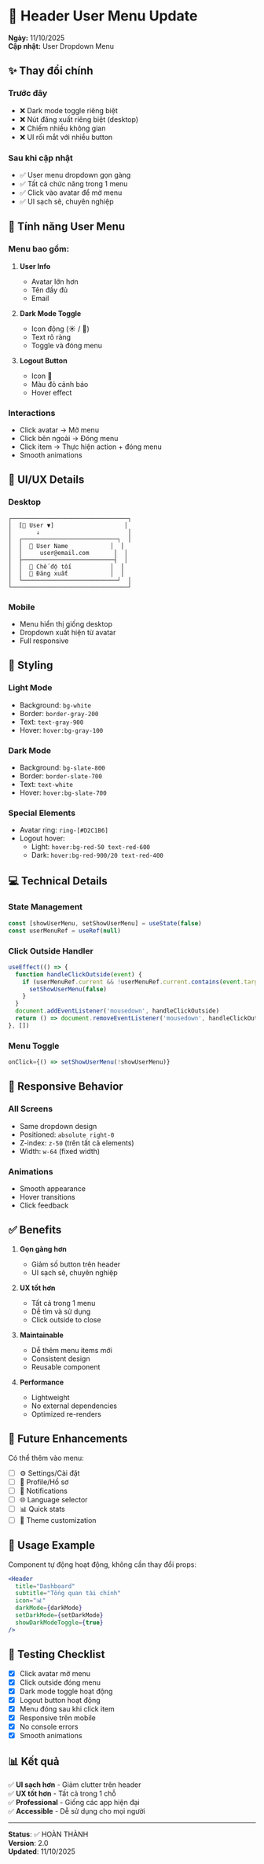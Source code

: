 # 🎨 Header User Menu Update

**Ngày:** 11/10/2025  
**Cập nhật:** User Dropdown Menu

## ✨ Thay đổi chính

### Trước đây
- ❌ Dark mode toggle riêng biệt
- ❌ Nút đăng xuất riêng biệt (desktop)
- ❌ Chiếm nhiều không gian
- ❌ UI rối mắt với nhiều button

### Sau khi cập nhật
- ✅ User menu dropdown gọn gàng
- ✅ Tất cả chức năng trong 1 menu
- ✅ Click vào avatar để mở menu
- ✅ UI sạch sẽ, chuyên nghiệp

## 🎯 Tính năng User Menu

### Menu bao gồm:
1. **User Info**
   - Avatar lớn hơn
   - Tên đầy đủ
   - Email
   
2. **Dark Mode Toggle**
   - Icon động (☀️ / 🌙)
   - Text rõ ràng
   - Toggle và đóng menu
   
3. **Logout Button**
   - Icon 🚪
   - Màu đỏ cảnh báo
   - Hover effect

### Interactions
- Click avatar → Mở menu
- Click bên ngoài → Đóng menu
- Click item → Thực hiện action + đóng menu
- Smooth animations

## 🎨 UI/UX Details

### Desktop
```
┌─────────────────────────────────┐
│  [👤 User ▼]                    │
│       ↓                         │
│  ┌───────────────────────────┐  │
│  │  👤 User Name            │  │
│  │     user@email.com       │  │
│  ├──────────────────────────┤  │
│  │  🌙 Chế độ tối           │  │
│  │  🚪 Đăng xuất            │  │
│  └───────────────────────────┘  │
└─────────────────────────────────┘
```

### Mobile
- Menu hiển thị giống desktop
- Dropdown xuất hiện từ avatar
- Full responsive

## 🎨 Styling

### Light Mode
- Background: `bg-white`
- Border: `border-gray-200`
- Text: `text-gray-900`
- Hover: `hover:bg-gray-100`

### Dark Mode
- Background: `bg-slate-800`
- Border: `border-slate-700`
- Text: `text-white`
- Hover: `hover:bg-slate-700`

### Special Elements
- Avatar ring: `ring-[#D2C1B6]`
- Logout hover: 
  - Light: `hover:bg-red-50 text-red-600`
  - Dark: `hover:bg-red-900/20 text-red-400`

## 💻 Technical Details

### State Management
```javascript
const [showUserMenu, setShowUserMenu] = useState(false)
const userMenuRef = useRef(null)
```

### Click Outside Handler
```javascript
useEffect(() => {
  function handleClickOutside(event) {
    if (userMenuRef.current && !userMenuRef.current.contains(event.target)) {
      setShowUserMenu(false)
    }
  }
  document.addEventListener('mousedown', handleClickOutside)
  return () => document.removeEventListener('mousedown', handleClickOutside)
}, [])
```

### Menu Toggle
```javascript
onClick={() => setShowUserMenu(!showUserMenu)}
```

## 📱 Responsive Behavior

### All Screens
- Same dropdown design
- Positioned: `absolute right-0`
- Z-index: `z-50` (trên tất cả elements)
- Width: `w-64` (fixed width)

### Animations
- Smooth appearance
- Hover transitions
- Click feedback

## ✅ Benefits

1. **Gọn gàng hơn**
   - Giảm số button trên header
   - UI sạch sẽ, chuyên nghiệp
   
2. **UX tốt hơn**
   - Tất cả trong 1 menu
   - Dễ tìm và sử dụng
   - Click outside to close
   
3. **Maintainable**
   - Dễ thêm menu items mới
   - Consistent design
   - Reusable component

4. **Performance**
   - Lightweight
   - No external dependencies
   - Optimized re-renders

## 🚀 Future Enhancements

Có thể thêm vào menu:
- [ ] ⚙️ Settings/Cài đặt
- [ ] 👤 Profile/Hồ sơ
- [ ] 🔔 Notifications
- [ ] 🌐 Language selector
- [ ] 📊 Quick stats
- [ ] 🎨 Theme customization

## 📝 Usage Example

Component tự động hoạt động, không cần thay đổi props:

```jsx
<Header 
  title="Dashboard"
  subtitle="Tổng quan tài chính"
  icon="📊"
  darkMode={darkMode}
  setDarkMode={setDarkMode}
  showDarkModeToggle={true}
/>
```

## 🎯 Testing Checklist

- [x] Click avatar mở menu
- [x] Click outside đóng menu
- [x] Dark mode toggle hoạt động
- [x] Logout button hoạt động
- [x] Menu đóng sau khi click item
- [x] Responsive trên mobile
- [x] No console errors
- [x] Smooth animations

## 📊 Kết quả

✅ **UI sạch hơn** - Giảm clutter trên header  
✅ **UX tốt hơn** - Tất cả trong 1 chỗ  
✅ **Professional** - Giống các app hiện đại  
✅ **Accessible** - Dễ sử dụng cho mọi người  

---

**Status**: ✅ HOÀN THÀNH  
**Version**: 2.0  
**Updated**: 11/10/2025
